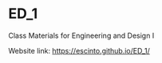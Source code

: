 # ED_1
Class Materials for Engineering and Design I

Website link:  https://escinto.github.io/ED_1/
